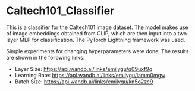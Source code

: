 # Caltech101_Classifier

This is a classifier for the Caltech101 image dataset. The model makes use of image embeddings obtained from CLIP, which are then input into a two-layer MLP for classification. The PyTorch Lightning framework was used.

Simple experiments for changing hyperparameters were done. The results are shown in the following links:
* Layer Size: https://api.wandb.ai/links/emilygu/q09uxf9q
* Learning Rate: https://api.wandb.ai/links/emilygu/iamm0mgw
* Batch Size: https://api.wandb.ai/links/emilygu/kn5o2zc9

